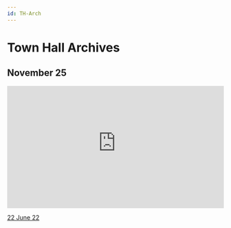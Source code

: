 ```yaml
---
id: TH-Arch
---
```

# Town Hall Archives  

## November 25  

<div style="position: relative; padding-top: 56.25%;"><iframe src="https://customer-fgqtu0eb5zmw4c40.cloudflarestream.com/7f2ea53b1b827d3a65a7fbfafd5ab17e/iframe?preload=true&poster=https%3A%2F%2Fcustomer-fgqtu0eb5zmw4c40.cloudflarestream.com%2F7f2ea53b1b827d3a65a7fbfafd5ab17e%2Fthumbnails%2Fthumbnail.jpg%3Ftime%3D%26height%3D600" style="border: none; position: absolute; top: 0; left: 0; height: 100%; width: 100%;" allow="accelerometer; gyroscope; autoplay; encrypted-media; picture-in-picture;" allowfullscreen="true"></iframe></div>



[22 June 22](https://drive.google.com/file/d/1OkO4tJqomeRsE9a8DpAfCGdB-qyZxZWi/view)

